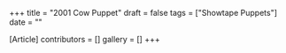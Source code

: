 +++
title = "2001 Cow Puppet"
draft = false
tags = ["Showtape Puppets"]
date = ""

[Article]
contributors = []
gallery = []
+++